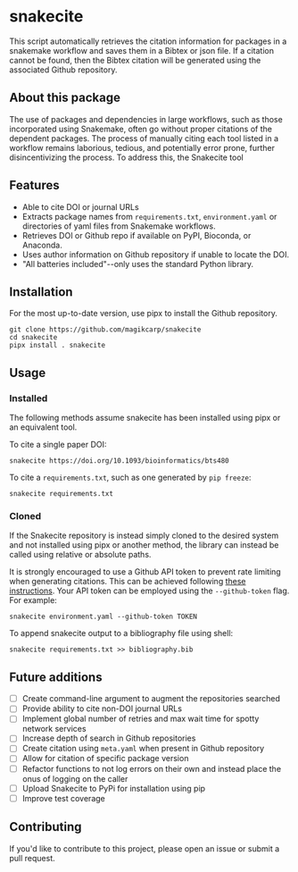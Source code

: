 # snakecite
This script automatically retrieves the citation information for packages in
a snakemake workflow and saves them in a Bibtex or json file. If a citation
cannot be found, then the Bibtex citation will be generated using the
associated Github repository. 

## About this package
The use of packages and dependencies in large workflows, such as those
incorporated using Snakemake, often go without proper citations of the 
dependent packages. The process of manually citing each tool listed in a
workflow remains laborious, tedious, and potentially error prone, further
disincentivizing the process. To address this, the Snakecite tool 

## Features
- Able to cite DOI or journal URLs 
- Extracts package names from `requirements.txt`, `environment.yaml` or
directories of yaml files from Snakemake workflows. 
- Retrieves DOI or Github repo if available on PyPI, Bioconda, or Anaconda.
- Uses author information on Github repository if unable to locate the DOI.
- "All batteries included"--only uses the standard Python library. 

## Installation
For the most up-to-date version, use pipx to install the Github repository.
```
git clone https://github.com/magikcarp/snakecite
cd snakecite
pipx install . snakecite
```

## Usage
### Installed
The following methods assume snakecite has been installed using pipx or an
equivalent tool. 

To cite a single paper DOI:
```
snakecite https://doi.org/10.1093/bioinformatics/bts480
```

To cite a `requirements.txt`, such as one generated by `pip freeze`:
```
snakecite requirements.txt
```

### Cloned
If the Snakecite repository is instead simply cloned to the desired system
and not installed using pipx or another method, the library can instead be
called using relative or absolute paths.

It is strongly encouraged to use a Github API token to prevent rate limiting 
when generating citations. This can be achieved following [these instructions](https://docs.github.com/en/authentication/keeping-your-account-and-data-secure/managing-your-personal-access-tokens). 
Your API token can be employed using the `--github-token` flag. For example:
```
snakecite environment.yaml --github-token TOKEN
```

To append snakecite output to a bibliography file using shell:
```
snakecite requirements.txt >> bibliography.bib
```

## Future additions
- [ ] Create command-line argument to augment the repositories searched
- [ ] Provide ability to cite non-DOI journal URLs
- [ ] Implement global number of retries and max wait time for spotty network
services
- [ ] Increase depth of search in Github repositories
- [ ] Create citation using `meta.yaml` when present in Github repository
- [ ] Allow for citation of specific package version
- [ ] Refactor functions to not log errors on their own and instead place
the onus of logging on the caller
- [ ] Upload Snakecite to PyPi for installation using pip
- [ ] Improve test coverage

## Contributing
If you'd like to contribute to this project, please open an issue or submit
a pull request.
